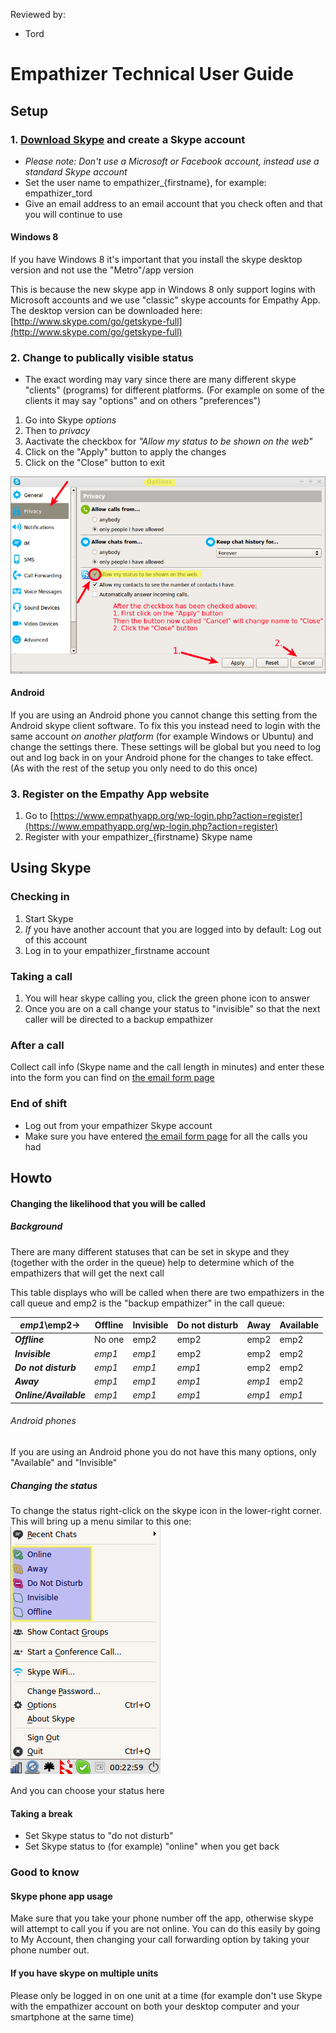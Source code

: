 Reviewed by:
* Tord


# Empathizer Technical User Guide


## Setup

### 1. [Download Skype](http://www.skype.com/en/download-skype/) and create a Skype account

  * *Please note: Don't use a Microsoft or Facebook account, instead use a standard Skype account*
  * Set the user name to empathizer_{firstname}, for example: empathizer_tord
  * Give an email address to an email account that you check often and that you will continue to use

#### Windows 8

If you have Windows 8 it's important that you install the skype desktop version and not use the "Metro"/app version

This is because the new skype app in Windows 8 only support logins with Microsoft accounts and we use "classic" skype accounts for Empathy App. The desktop version can be downloaded here: [http://www.skype.com/go/getskype-full](http://www.skype.com/go/getskype-full)


### 2. Change to publically visible status

* The exact wording may vary since there are many different skype "clients" (programs) for different platforms. (For example on some of the clients it may say "options" and on others "preferences")

1. Go into Skype *options*
2. Then to *privacy*
3. Aactivate the checkbox for *"Allow my status to be shown on the web"*
4. Click on the "Apply" button to apply the changes
5. Click on the "Close" button to exit

![skype_privacy_options](_img/skype_privacy_options.png)

#### Android

If you are using an Android phone you cannot change this setting from the Android skype client software. To fix this you instead need to login with the same account *on another platform* (for example Windows or Ubuntu) and change the settings there. These settings will be global but you need to log out and log back in on your Android phone for the changes to take effect. (As with the rest of the setup you only need to do this once)


### 3. Register on the Empathy App website

1. Go to [https://www.empathyapp.org/wp-login.php?action=register](https://www.empathyapp.org/wp-login.php?action=register)
2. Register with your empathizer_{firstname} Skype name


## Using Skype

### Checking in

1. Start Skype
2. *If* you have another account that you are logged into by default: Log out of this account
3. Log in to your empathizer_firstname account


### Taking a call

1. You will hear skype calling you, click the green phone icon to answer
2. Once you are on a call change your status to "invisible" so that the next caller will be directed to a backup empathizer


### After a call

Collect call info (Skype name and the call length in minutes) and enter these into the form you can find on [the email form page](https://www.empathyapp.org/email-form/)


### End of shift

* Log out from your empathizer Skype account
* Make sure you have entered [the email form page](https://www.empathyapp.org/email-form/) for all the calls you had


## Howto

#### Changing the likelihood that you will be called

##### Background
There are many different statuses that can be set in skype and they (together with the order in the queue) help to determine which of the empathizers that will get the next call

This table displays who will be called when there are two empathizers in the call queue and emp2 is the "backup empathizer" in the call queue:

*emp1*\emp2->          | Offline | Invisible | Do not disturb | Away | Available
-----------------------|---------|-----------|----------------|------|----------
***Offline***          | No one  | emp2      | emp2           | emp2 | emp2
***Invisible***        | *emp1*  | *emp1*    | emp2           | emp2 | emp2
***Do not disturb***   | *emp1*  | *emp1*    | *emp1*         | emp2 | emp2
***Away***             | *emp1*  | *emp1*    | *emp1*         |*emp1*| emp2
***Online/Available*** | *emp1*  | *emp1*    | *emp1*         |*emp1*| *emp1*


###### Android phones

If you are using an Android phone you do not have this many options, only "Available" and "Invisible"


##### Changing the status

To change the status right-click on the skype icon in the lower-right corner. This will bring up a menu similar to this one:
![skype_status](_img/skype_status.png)

And you can choose your status here


#### Taking a break

* Set Skype status to "do not disturb"
* Set Skype status to (for example) "online" when you get back


### Good to know

#### Skype phone app usage

Make sure that you take your phone number off the app, otherwise skype will attempt to call you if you are not online. You can do this easily by going to My Account, then changing your call forwarding option by taking your phone number out. 

#### If you have skype on multiple units

Please only be logged in on one unit at a time (for example don't use Skype with the empathizer account on both your desktop computer and your smartphone at the same time)


